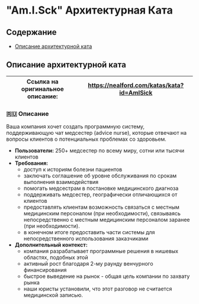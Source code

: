 # "Am.I.Sck" Архитектурная Ката

## Содержание
- [Описание архитектурной ката](#описание-архитектурной-ката)

## Описание архитектурной ката

| Ссылка на оригинальное описание: | https://nealford.com/katas/kata?id=AmISick |
| ---- | ---- |

### 🇷🇺 Описание

Ваша компания хочет создать программную систему, поддерживающую чат медсестер (advice nurse), которые отвечают на вопросы клиентов о потенциальных проблемах со здоровьем.

* **Пользователи:** 250+ медсестер по всему миру, сотни или тысячи клиентов
* **Требования:**
  * доступ к историям болезни пациентов
  * заключать соглашение об уровне обслуживания по срокам выполнения взаимодействия
  * помогать медсестрам в постановке медицинского диагноза
  * поддерживать медсестер, географически отличающихся от клиентов
  * предоставлять клиентам возможность связаться с местным медицинским персоналом (при необходимости), связываясь непосредственно с местным медицинским персоналом заранее (при необходимости).
  * в конечном итоге предоставить части системы для непосредственного использования заказчиками
* **Дополнительный контекст:**
  * компания разрабатывает программные решения в нишевых областях, подобных этой
  * активный рост благодаря 2-му раунду венчурного финансирования
  * быстрое выведение на рынок - общая цель компании по захвату рынка
  * наши юристы установили, что этот разговор не считается медицинской записью.
